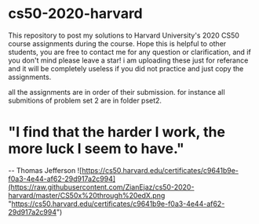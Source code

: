 # cs50-2020-harvard
This repository to post my solutions to Harvard University's 2020 CS50 course assignments during the course.
Hope this is helpful to other students, you are free to contact me for any question or clarification, and if you don't mind please leave a star!
i am uploading these just for referance and it will be completely useless if you did not practice and just copy the assignments.

all the assignments are in order of their submission. for instance all submitions of problem set 2 are in folder pset2.

# "I find that the harder I work, the more luck I seem to have."
-- Thomas Jefferson
![https://cs50.harvard.edu/certificates/c9641b9e-f0a3-4e44-af62-29d917a2c994](https://raw.githubusercontent.com/ZianEjaz/cs50-2020-harvard/master/CS50x%20through%20edX.png "https://cs50.harvard.edu/certificates/c9641b9e-f0a3-4e44-af62-29d917a2c994")
